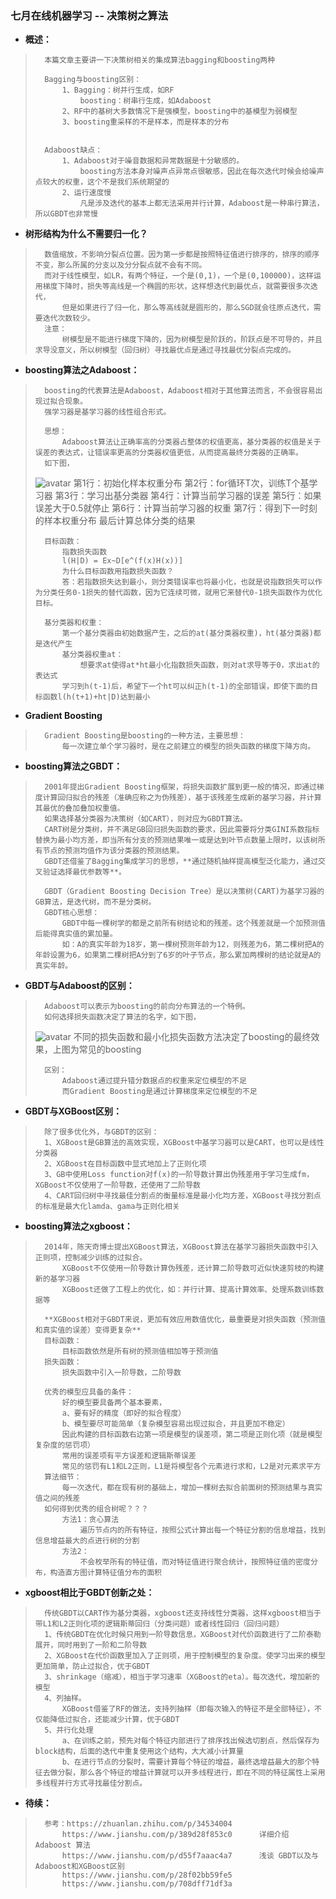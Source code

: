 ### 七月在线机器学习 -- 决策树之算法
- **概述：**
>
>       本篇文章主要讲一下决策树相关的集成算法bagging和boosting两种
>
>       Bagging与boosting区别：
>           1、Bagging：树并行生成，如RF
>               boosting：树串行生成，如Adaboost
>           2、RF中的基树大多数情况下是强模型，boosting中的基模型为弱模型
>           3、boosting重采样的不是样本，而是样本的分布
>
>
>       Adaboost缺点：
>           1、Adaboost对于噪音数据和异常数据是十分敏感的。
>               boosting方法本身对噪声点异常点很敏感，因此在每次迭代时候会给噪声点较大的权重，这个不是我们系统期望的
>           2、运行速度慢
>               凡是涉及迭代的基本上都无法采用并行计算，Adaboost是一种串行算法，所以GBDT也非常慢
>
>
>

- **树形结构为什么不需要归一化？**
>
>       数值缩放，不影响分裂点位置。因为第一步都是按照特征值进行排序的，排序的顺序不变，那么所属的分支以及分分裂点就不会有不同。
>       而对于线性模型，如LR，有两个特征，一个是(0,1)，一个是(0,100000)，这样运用梯度下降时，损失等高线是一个椭圆的形状，这样想迭代到最优点，就需要很多次迭代，
>           但是如果进行了归一化，那么等高线就是圆形的，那么SGD就会往原点迭代，需要迭代次数较少。
>       注意：
>           树模型是不能进行梯度下降的，因为树模型是阶跃的，阶跃点是不可导的，并且求导没意义，所以树模型（回归树）寻找最优点是通过寻找最优分裂点完成的。
>
>
>
>
>
>

- **boosting算法之Adaboost：**
>
>       boosting的代表算法是Adaboost，Adaboost相对于其他算法而言，不会很容易出现过拟合现象。
>       强学习器是基学习器的线性组合形式。
>
>       思想：
>           Adaboost算法让正确率高的分类器占整体的权值更高，基分类器的权值是关于误差的表达式，让错误率更高的分类器权值更低，从而提高最终分类器的正确率。
>       如下图，
> ![avatar](https://github.com/nwaiting/wolf-ai/blob/master/wolf_others/pic/decision_tree_adaboost.jpg)
>           第1行：初始化样本权重分布
>           第2行：for循环T次，训练T个基学习器
>           第3行：学习出基分类器
>           第4行：计算当前学习器的误差
>           第5行：如果误差大于0.5就停止
>           第6行：计算当前学习器的权重
>           第7行：得到下一时刻的样本权重分布
>           最后计算总体分类的结果
>
>       目标函数：
>           指数损失函数
>           l(H|D) = Ex~D[e^(f(x)H(x))]
>           为什么目标函数用指数损失函数？
>           答：若指数损失达到最小，则分类错误率也将最小化，也就是说指数损失可以作为分类任务0-1损失的替代函数，因为它连续可微，就用它来替代0-1损失函数作为优化目标。
>
>       基分类器和权重：
>           第一个基分类器由初始数据产生，之后的at(基分类器权重)，ht(基分类器)都是迭代产生
>           基分类器权重at：
>               想要求at使得at*ht最小化指数损失函数，则对at求导等于0，求出at的表达式
>           学习到h(t-1)后，希望下一个ht可以纠正h(t-1)的全部错误，即使下面的目标函数l(h(t+1)+ht|D)达到最小
>

- **Gradient Boosting**
>
>       Gradient Boosting是boosting的一种方法，主要思想：
>           每一次建立单个学习器时，是在之前建立的模型的损失函数的梯度下降方向。
>
>

- **boosting算法之GBDT：**
>
>       2001年提出Gradient Boosting框架，将损失函数扩展到更一般的情况，即通过梯度计算回归拟合的残差（准确应称之为伪残差），基于该残差生成新的基学习器，并计算其最优的叠加叠加权重值。
>       如果选择基分类器为决策树（如CART），则对应为GBDT算法。
>       CART树是分类树，并不满足GB回归损失函数的要求，因此需要将分类GINI系数指标替换为最小均方差，即当所有分支的预测结果唯一或是达到叶节点数量上限时，以该树所有节点的预测均值作为该分类器的预测结果。
>       GBDT还借鉴了Bagging集成学习的思想，**通过随机抽样提高模型泛化能力，通过交叉验证选择最优参数等**。
>
>       GBDT（Gradient Boosting Decision Tree）是以决策树(CART)为基学习器的GB算法，是迭代树，而不是分类树。
>       GBDT核心思想：
>           GBDT中每一棵树学的都是之前所有树结论和的残差。这个残差就是一个加预测值后能得真实值的累加量。
>           如：A的真实年龄为18岁，第一棵树预测年龄为12，则残差为6，第二棵树把A的年龄设置为6，如果第二棵树把A分到了6岁的叶子节点，那么累加两棵树的结论就是A的真实年龄。
>
>

- **GBDT与Adaboost的区别：**
>
>       Adaboost可以表示为boosting的前向分布算法的一个特例。
>       如何选择损失函数决定了算法的名字，如下图，
> ![avatar](https://github.com/nwaiting/wolf-ai/blob/master/wolf_others/pic/decision_tree_boosting_loss.jpg)
>       不同的损失函数和最小化损失函数方法决定了boosting的最终效果，上图为常见的boosting
>
>       区别：
>           Adaboost通过提升错分数据点的权重来定位模型的不足
>           而Gradient Boosting是通过计算梯度来定位模型的不足
>
>

- **GBDT与XGBoost区别：**
>
>       除了很多优化外，与GBDT的区别：
>       1、XGBoost是GB算法的高效实现，XGBoost中基学习器可以是CART，也可以是线性分类器
>       2、XGBoost在目标函数中显式地加上了正则化项
>       3、GB中使用Loss function对f(x)的一阶导数计算出伪残差用于学习生成fm，XGBoost不仅使用了一阶导数，还使用了二阶导数
>       4、CART回归树中寻找最佳分割点的衡量标准是最小化均方差，XGBoost寻找分割点的标准是最大化lamda、gama与正则化相关
>
>
>
>
>


- **boosting算法之xgboost：**
>
>       2014年，陈天奇博士提出XGBoost算法，XGBoost算法在基学习器损失函数中引入正则项，控制减少训练的过拟合。
>           XGBoost不仅使用一阶导数计算伪残差，还计算二阶导数可近似快速剪枝的构建新的基学习器
>           XGBoost还做了工程上的优化，如：并行计算、提高计算效率、处理系数训练数据等
>
>       **XGBoost相对于GBDT来说，更加有效应用数值优化，最重要是对损失函数（预测值和真实值的误差）变得更复杂**
>       目标函数：
>           目标函数依然是所有树的预测值相加等于预测值
>       损失函数：
>           损失函数中引入一阶导数，二阶导数
>
>       优秀的模型应具备的条件：
>           好的模型要具备两个基本要素，
>           a、要有好的精度（即好的拟合程度）
>           b、模型要尽可能简单（复杂模型容易出现过拟合，并且更加不稳定）
>           因此构建的目标函数右边第一项是模型的误差项，第二项是正则化项（就是模型复杂度的惩罚项）
>           常用的误差项有平方误差和逻辑斯蒂误差
>           常见的惩罚有L1和L2正则，L1是将模型各个元素进行求和，L2是对元素求平方
>       算法细节：
>           每一次迭代，都在现有树的基础上，增加一棵树去拟合前面树的预测结果与真实值之间的残差
>       如何得到优秀的组合树呢？？？
>           方法1：贪心算法
>               遍历节点内的所有特征，按照公式计算出每一个特征分割的信息增益，找到信息增益最大的点进行树的分割
>           方法2：
>               不会枚举所有的特征值，而对特征值进行聚合统计，按照特征值的密度分布，构造直方图计算特征值分布的面积
>

- **xgboost相比于GBDT创新之处：**
>
>       传统GBDT以CART作为基分类器，xgboost还支持线性分类器，这样xgboost相当于带L1和L2正则化项的逻辑斯蒂回归（分类问题）或者线性回归（回归问题）
>       1、传统GBDT在优化时候只用到一阶导数信息，XGBoost对代价函数进行了二阶泰勒展开，同时用到了一阶和二阶导数
>       2、XGBoost在代价函数里加入了正则项，用于控制模型的复杂度。使学习出来的模型更加简单，防止过拟合，优于GBDT
>       3、shrinkage（缩减），相当于学习速率（XGBoost的eta）。每次迭代，增加新的模型
>       4、列抽样。
>           XGBoost借鉴了RF的做法，支持列抽样（即每次输入的特征不是全部特征），不仅能降低过拟合，还能减少计算，优于GBDT
>       5、并行化处理
>           a、在训练之前，预先对每个特征内部进行了排序找出候选切割点，然后保存为block结构，后面的迭代中重复使用这个结构，大大减小计算量
>           b、在进行节点的分裂时，需要计算每个特征的增益，最终选增益最大的那个特征去做分裂，那么各个特征的增益计算就可以开多线程进行，即在不同的特征属性上采用多线程并行方式寻找最佳分割点。
>
>
>
>
>
>
>
>
>
>
>
>

- **待续：**
>       参考：https://zhuanlan.zhihu.com/p/34534004
>           https://www.jianshu.com/p/389d28f853c0      详细介绍 Adaboost 算法
>           https://www.jianshu.com/p/d55f7aaac4a7      浅谈 GBDT以及与Adaboost和XGBoost区别
>           https://www.jianshu.com/p/28f02bb59fe5
>           https://www.jianshu.com/p/708dff71df3a
>
>
>
>
>
>
>
>
>
>
>
>
>
>
>
